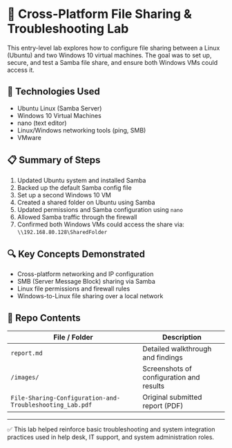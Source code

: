 # 🔗 Cross-Platform File Sharing & Troubleshooting Lab

This entry-level lab explores how to configure file sharing between a Linux (Ubuntu) and two Windows 10 virtual machines. The goal was to set up, secure, and test a Samba file share, and ensure both Windows VMs could access it.

## 🧰 Technologies Used

- Ubuntu Linux (Samba Server)
- Windows 10 Virtual Machines
- nano (text editor)
- Linux/Windows networking tools (ping, SMB)
- VMware

## 📋 Summary of Steps

1. Updated Ubuntu system and installed Samba
2. Backed up the default Samba config file
3. Set up a second Windows 10 VM
4. Created a shared folder on Ubuntu using Samba
5. Updated permissions and Samba configuration using `nano`
6. Allowed Samba traffic through the firewall
7. Confirmed both Windows VMs could access the share via:  
   `\\192.168.80.128\SharedFolder`

## 🔍 Key Concepts Demonstrated

- Cross-platform networking and IP configuration
- SMB (Server Message Block) sharing via Samba
- Linux file permissions and firewall rules
- Windows-to-Linux file sharing over a local network

## 📂 Repo Contents

| File / Folder                            | Description                              |
|------------------------------------------|------------------------------------------|
| `report.md`                              | Detailed walkthrough and findings        |
| `/images/`                               | Screenshots of configuration and results |
| `File-Sharing-Configuration-and-Troubleshooting_Lab.pdf` | Original submitted report (PDF) |

---

✅ This lab helped reinforce basic troubleshooting and system integration practices used in help desk, IT support, and system administration roles.
